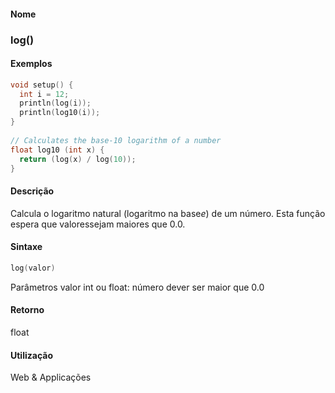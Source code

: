 
#### Nome
### log()

#### Exemplos

```pde
void setup() { 
  int i = 12; 
  println(log(i)); 
  println(log10(i)); 
} 
 
// Calculates the base-10 logarithm of a number 
float log10 (int x) { 
  return (log(x) / log(10)); 
} 

```

#### Descrição
Calcula o logaritmo natural (logaritmo na base*e*) de um número. Esta função espera que valoressejam maiores que 0.0.

#### Sintaxe
```pde
log(valor)

```
Parâmetros
valor
int ou float: número dever ser maior que 0.0

#### Retorno

	
float

#### Utilização

	
Web & Applicações
